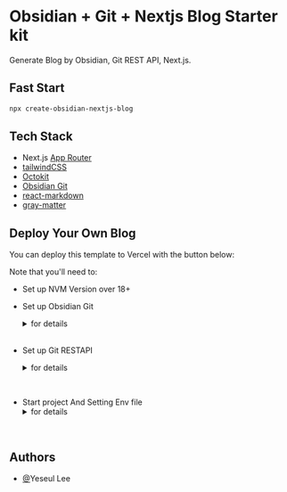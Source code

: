 # Obsidian + Git + Nextjs Blog Starter kit

Generate Blog by Obsidian, Git REST API, Next.js.

## Fast Start

```bash
npx create-obsidian-nextjs-blog
```

## Tech Stack

- Next.js [App Router](https://nextjs.org/docs/app)
- [tailwindCSS](https://tailwindcss.com/)
- [Octokit](https://github.com/octokit/octokit.js/#readme)
- [Obsidian Git](https://github.com/denolehov/obsidian-git)
- [react-markdown](https://www.npmjs.com/package/react-markdown?activeTab=readme)
- [gray-matter](https://www.npmjs.com/package/gray-matter)

## Deploy Your Own Blog

You can deploy this template to Vercel with the button below:

Note that you'll need to:

- Set up NVM Version over 18+
- Set up Obsidian Git
    <details>
      <summary>for details</summary>
      <div markdown="1">
      Create a repository for Obsidian Vault using <a href="https://github.com/denolehov/obsidian-git">Obsidian Git</a>.<br />
      This repository will be uploaded with Obsidian's note, so if you don't want to share everything publicly, I recommend setting the repository to <strong>private</strong>.
      </div>
    </details>

    <br />

- Set up Git RESTAPI
  <details>
  <summary>for details</summary>
  <div markdown="1">
    Enter to the following path and generate a new token. This token is used for Github REST API calls.
    <div>
      <code>
      github main home > settings > Developer Setting > Personal access token
      </code>
    </div>
    <image src="https://i.imgur.com/sG912Xl.png"/>
  </div>
  </details>
<br />

- Start project And Setting Env file
  <details>
    <summary>for details</summary>
    <div markdown="1">
      This project can be started in two ways. Please choose the method that suits you best
      <ul>
        <li>clone <a href="https://github.com/Lee-Yeseul/Obsidian-Nextjs-blog-starter-kit">this repository</a>.</li>
        <li>run <code>npx create-obsidian-nextjs-blog</code></li>
      </ul> 
      After downloaded the project, copy the <code>env.sample</code> file and fill it in.
    </details>
<br />

## Authors

- [@](ssulv3030@gmail.com)Yeseul Lee
